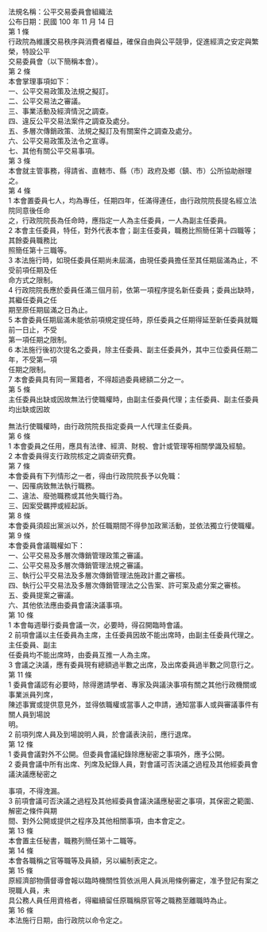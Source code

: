 法規名稱：公平交易委員會組織法  
公布日期：民國 100 年 11 月 14 日  
第 1 條  
行政院為維護交易秩序與消費者權益，確保自由與公平競爭，促進經濟之安定與繁榮，特設公平  
交易委員會（以下簡稱本會）。  
第 2 條  
本會掌理事項如下：  
一、公平交易政策及法規之擬訂。  
二、公平交易法之審議。  
三、事業活動及經濟情況之調查。  
四、違反公平交易法案件之調查及處分。  
五、多層次傳銷政策、法規之擬訂及有關案件之調查及處分。  
六、公平交易政策及法令之宣導。  
七、其他有關公平交易事項。  
第 3 條  
本會就主管事務，得請省、直轄市、縣（市）政府及鄉（鎮、市）公所協助辦理之。  
第 4 條  
1 本會置委員七人，均為專任，任期四年，任滿得連任，由行政院院長提名經立法院同意後任命  
之，行政院院長為任命時，應指定一人為主任委員，一人為副主任委員。  
2 本會主任委員，特任，對外代表本會；副主任委員，職務比照簡任第十四職等；其餘委員職務比  
照簡任第十三職等。  
3 本法施行時，如現任委員任期尚未屆滿，由現任委員擔任至其任期屆滿為止，不受前項任期及任  
命方式之限制。  
4 行政院院長應於委員任滿三個月前，依第一項程序提名新任委員；委員出缺時，其繼任委員之任  
期至原任期屆滿之日為止。  
5 本會委員任期屆滿未能依前項規定提任時，原任委員之任期得延至新任委員就職前一日止，不受  
第一項任期之限制。  
6 本法施行後初次提名之委員，除主任委員、副主任委員外，其中三位委員任期二年，不受第一項  
任期之限制。  
7 本會委員具有同一黨籍者，不得超過委員總額二分之一。  
第 5 條  
主任委員出缺或因故無法行使職權時，由副主任委員代理；主任委員、副主任委員均出缺或因故  


無法行使職權時，由行政院院長指定委員一人代理主任委員。  
第 6 條  
1 本會委員之任用，應具有法律、經濟、財稅、會計或管理等相關學識及經驗。  
2 本會委員得支行政院核定之調查研究費。  
第 7 條  
本會委員有下列情形之一者，得由行政院院長予以免職：  
一、因罹病致無法執行職務。  
二、違法、廢弛職務或其他失職行為。  
三、因案受羈押或經起訴。  
第 8 條  
本會委員須超出黨派以外，於任職期間不得參加政黨活動，並依法獨立行使職權。  
第 9 條  
本會委員會議職權如下：  
一、公平交易及多層次傳銷管理政策之審議。  
二、公平交易及多層次傳銷管理法規之審議。  
三、執行公平交易法及多層次傳銷管理法施政計畫之審核。  
四、執行公平交易法及多層次傳銷管理法之公告案、許可案及處分案之審核。  
五、委員提案之審議。  
六、其他依法應由委員會議決議事項。  
第 10 條  
1 本會每週舉行委員會議一次，必要時，得召開臨時會議。  
2 前項會議以主任委員為主席，主任委員因故不能出席時，由副主任委員代理之。主任委員、副主  
任委員均不能出席時，由委員互推一人為主席。  
3 會議之決議，應有委員現有總額過半數之出席，及出席委員過半數之同意行之。  
第 11 條  
1 委員會議認有必要時，除得邀請學者、專家及與議決事項有關之其他行政機關或事業派員列席，  
陳述事實或提供意見外，並得依職權或當事人之申請，通知當事人或與審議事件有關人員到場說  
明。  
2 前項列席人員及到場說明人員，於會議表決前，應行退席。  
第 12 條  
1 委員會議對外不公開。但委員會議紀錄除應秘密之事項外，應予公開。  
2 委員會議中所有出席、列席及紀錄人員，對會議可否決議之過程及其他經委員會議決議應秘密之  


事項，不得洩漏。  
3 前項會議可否決議之過程及其他經委員會議決議應秘密之事項，其保密之範圍、解密之條件與期  
間、對外公開或提供之程序及其他相關事項，由本會定之。  
第 13 條  
本會置主任秘書，職務列簡任第十二職等。  
第 14 條  
本會各職稱之官等職等及員額，另以編制表定之。  
第 15 條  
原經濟部物價督導會報以臨時機關性質依派用人員派用條例審定，准予登記有案之現職人員，未  
具公務人員任用資格者，得繼續留任原職稱原官等之職務至離職時為止。  
第 16 條  
本法施行日期，由行政院以命令定之。  


